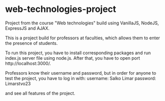 # web-technologies-project
Project from the course "Web technologies" build using VanillaJS, NodeJS, ExpressJS and AJAX.

This is a project build for professors at faculties, which allows them to enter the presence of students.

To run this project, you have to install corresponding packages and run index.js server file using node.js.
After that, you have to open port http://localhost:3000/.

Professors know their username and password, but in order for anyone to test the project, you have to log in with:
username: Salko Limar
password: Limarstvo23

and see all features of the project.

